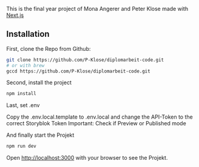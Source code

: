 This is the final year project of Mona Angerer and Peter Klose made with [Next.js](https://nextjs.org/)

## Installation

First, clone the Repo from Github:

```bash
git clone https://github.com/P-Klose/diplomarbeit-code.git
# or with brew
gccd https://github.com/P-Klose/diplomarbeit-code.git
```

Second, install the project

```bash
npm install
```

Last, set .env

Copy the .env.local.template to .env.local and change the API-Token to the correct Storyblok Token
Important: Check if Preview or Published mode

And finally start the Projekt

```bash
npm run dev
```

Open [http://localhost:3000](http://localhost:3000) with your browser to see the Projekt.

<!-- ## Deploy on Vercel

The easiest way to deploy your Next.js app is to use the [Vercel Platform](https://vercel.com/new?utm_medium=default-template&filter=next.js&utm_source=create-next-app&utm_campaign=create-next-app-readme) from the creators of Next.js.

Check out our [Next.js deployment documentation](https://nextjs.org/docs/deployment) for more details. -->
